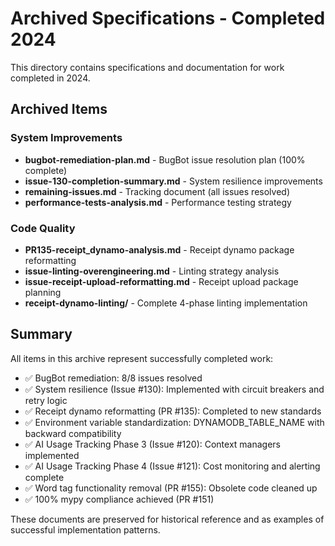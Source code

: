 # Archived Specifications - Completed 2024

This directory contains specifications and documentation for work completed in 2024.

## Archived Items

### System Improvements
- **bugbot-remediation-plan.md** - BugBot issue resolution plan (100% complete)
- **issue-130-completion-summary.md** - System resilience improvements
- **remaining-issues.md** - Tracking document (all issues resolved)
- **performance-tests-analysis.md** - Performance testing strategy

### Code Quality
- **PR135-receipt_dynamo-analysis.md** - Receipt dynamo package reformatting
- **issue-linting-overengineering.md** - Linting strategy analysis
- **issue-receipt-upload-reformatting.md** - Receipt upload package planning
- **receipt-dynamo-linting/** - Complete 4-phase linting implementation

## Summary

All items in this archive represent successfully completed work:
- ✅ BugBot remediation: 8/8 issues resolved
- ✅ System resilience (Issue #130): Implemented with circuit breakers and retry logic
- ✅ Receipt dynamo reformatting (PR #135): Completed to new standards
- ✅ Environment variable standardization: DYNAMODB_TABLE_NAME with backward compatibility
- ✅ AI Usage Tracking Phase 3 (Issue #120): Context managers implemented
- ✅ AI Usage Tracking Phase 4 (Issue #121): Cost monitoring and alerting complete
- ✅ Word tag functionality removal (PR #155): Obsolete code cleaned up
- ✅ 100% mypy compliance achieved (PR #151)

These documents are preserved for historical reference and as examples of successful implementation patterns.
